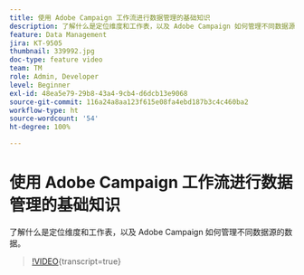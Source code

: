 ```yaml
---
title: 使用 Adobe Campaign 工作流进行数据管理的基础知识
description: 了解什么是定位维度和工作表，以及 Adobe Campaign 如何管理不同数据源的数据。
feature: Data Management
jira: KT-9505
thumbnail: 339992.jpg
doc-type: feature video
team: TM
role: Admin, Developer
level: Beginner
exl-id: 48ea5e79-29b8-43a4-9cb4-d6dcb13e9068
source-git-commit: 116a24a8aa123f615e08fa4ebd187b3c4c460ba2
workflow-type: ht
source-wordcount: '54'
ht-degree: 100%

---
```


# 使用 Adobe Campaign 工作流进行数据管理的基础知识

了解什么是定位维度和工作表，以及 Adobe Campaign 如何管理不同数据源的数据。

>[!VIDEO](https://video.tv.adobe.com/v/339992?quality=12&learn=on){transcript=true}
